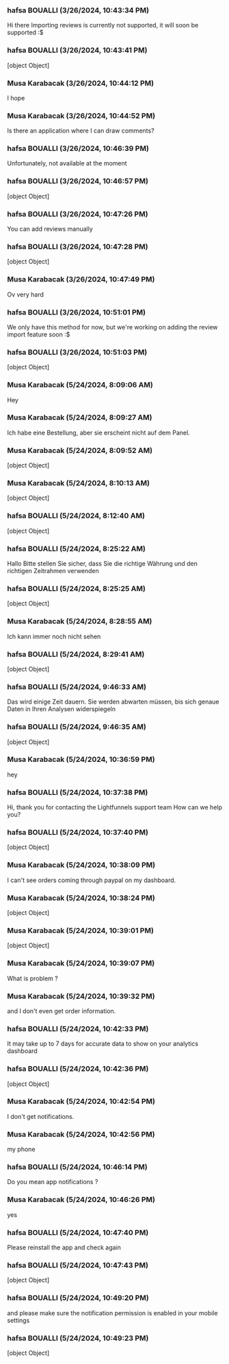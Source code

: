 ### hafsa BOUALLI (3/26/2024, 10:43:34 PM)

Hi there 
Importing reviews is currently not supported, it will soon be supported :$

### hafsa BOUALLI (3/26/2024, 10:43:41 PM)

[object Object]

### Musa Karabacak (3/26/2024, 10:44:12 PM)

I hope

### Musa Karabacak (3/26/2024, 10:44:52 PM)

Is there an application where I can draw comments?

### hafsa BOUALLI (3/26/2024, 10:46:39 PM)

Unfortunately, not available at the moment

### hafsa BOUALLI (3/26/2024, 10:46:57 PM)

[object Object]

### hafsa BOUALLI (3/26/2024, 10:47:26 PM)

You can add reviews manually

### hafsa BOUALLI (3/26/2024, 10:47:28 PM)

[object Object]

### Musa Karabacak (3/26/2024, 10:47:49 PM)

Ov very hard

### hafsa BOUALLI (3/26/2024, 10:51:01 PM)

We only have this method for now, but we're working on adding the review import feature soon :$

### hafsa BOUALLI (3/26/2024, 10:51:03 PM)

[object Object]

### Musa Karabacak (5/24/2024, 8:09:06 AM)

Hey

### Musa Karabacak (5/24/2024, 8:09:27 AM)

Ich habe eine Bestellung, aber sie erscheint nicht auf dem Panel.

### Musa Karabacak (5/24/2024, 8:09:52 AM)

[object Object]

### Musa Karabacak (5/24/2024, 8:10:13 AM)

[object Object]

### hafsa BOUALLI (5/24/2024, 8:12:40 AM)

[object Object]

### hafsa BOUALLI (5/24/2024, 8:25:22 AM)

Hallo 
Bitte stellen Sie sicher, dass Sie die richtige Währung und den richtigen Zeitrahmen verwenden

### hafsa BOUALLI (5/24/2024, 8:25:25 AM)

[object Object]

### Musa Karabacak (5/24/2024, 8:28:55 AM)

Ich kann immer noch nicht sehen

### hafsa BOUALLI (5/24/2024, 8:29:41 AM)

[object Object]

### hafsa BOUALLI (5/24/2024, 9:46:33 AM)

Das wird einige Zeit dauern. Sie werden abwarten müssen, bis sich genaue Daten in Ihren Analysen widerspiegeln

### hafsa BOUALLI (5/24/2024, 9:46:35 AM)

[object Object]

### Musa Karabacak (5/24/2024, 10:36:59 PM)

hey

### hafsa BOUALLI (5/24/2024, 10:37:38 PM)

Hi, thank you for contacting the Lightfunnels support team
How can we help you?

### hafsa BOUALLI (5/24/2024, 10:37:40 PM)

[object Object]

### Musa Karabacak (5/24/2024, 10:38:09 PM)

I can't see orders coming through paypal on my dashboard.

### Musa Karabacak (5/24/2024, 10:38:24 PM)

[object Object]

### Musa Karabacak (5/24/2024, 10:39:01 PM)

[object Object]

### Musa Karabacak (5/24/2024, 10:39:07 PM)

What is problem ?

### Musa Karabacak (5/24/2024, 10:39:32 PM)

and I don't even get order information.

### hafsa BOUALLI (5/24/2024, 10:42:33 PM)

It may take up to 7 days for accurate data to show on your analytics dashboard

### hafsa BOUALLI (5/24/2024, 10:42:36 PM)

[object Object]

### Musa Karabacak (5/24/2024, 10:42:54 PM)

I don't get notifications.

### Musa Karabacak (5/24/2024, 10:42:56 PM)

my phone

### hafsa BOUALLI (5/24/2024, 10:46:14 PM)

Do you mean app notifications ?

### Musa Karabacak (5/24/2024, 10:46:26 PM)

yes

### hafsa BOUALLI (5/24/2024, 10:47:40 PM)

Please reinstall the app and check again

### hafsa BOUALLI (5/24/2024, 10:47:43 PM)

[object Object]

### hafsa BOUALLI (5/24/2024, 10:49:20 PM)

and please make sure the notification permission is enabled in your mobile settings

### hafsa BOUALLI (5/24/2024, 10:49:23 PM)

[object Object]
